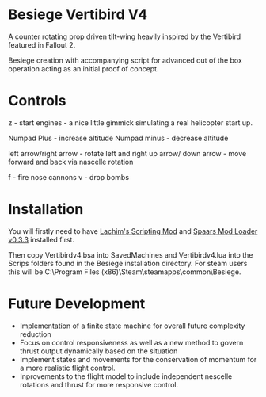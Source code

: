 Besiege Vertibird V4
==================
A counter rotating prop driven tilt-wing heavily inspired by the Vertibird featured in Fallout 2.

Besiege creation with accompanying script for advanced out of the box operation acting as an initial proof of concept. 

Controls
========

z - start engines - a nice little gimmick simulating a real helicopter start up. 

Numpad Plus - increase altitude
Numpad minus - decrease altitude

left arrow/right arrow - rotate left and right
up arrow/ down arrow - move forward and back via nascelle rotation

f - fire nose cannons
v - drop bombs

Installation
============

You will firstly need to have  [Lachim's Scripting Mod](http://forum.spiderlinggames.co.uk/forum/main-forum/besiege-early-access/modding/24172-spaar-s-modloader-lachcim-s-scripting-mod-beta-for-besiege-0-10) and [Spaars Mod Loader v0.3.3](http://forum.spiderlinggames.co.uk/forum/main-forum/besiege-early-access/modding/8432-spaar-s-mod-loader-0-3-3-%7C-1-0-0-beta9-besiege-v0-11) installed first.

Then copy Vertibirdv4.bsa into SavedMachines and Vertibirdv4.lua into the Scrips folders found in the Besiege installation directory.
For steam users this will be C:\Program Files (x86)\Steam\steamapps\common\Besiege.

Future Development
==================

- Implementation of a finite state machine for overall future complexity reduction
- Focus on control responsiveness as well as a new method to govern thrust output dynamically based on the situation
- Implement states and movements for the conservation of momentum for a more realistic flight control. 
- Inprovements to the flight model to include independent nescelle rotations and thrust for more responsive control.
  
  

